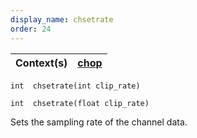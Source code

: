 ```yaml
---
display_name: chsetrate
order: 24
---
```

| Context(s) | [chop](../contexts/chop.html) |
| --- | --- |

`int  chsetrate(int clip_rate)`

`int  chsetrate(float clip_rate)`

Sets the sampling rate of the channel data.
